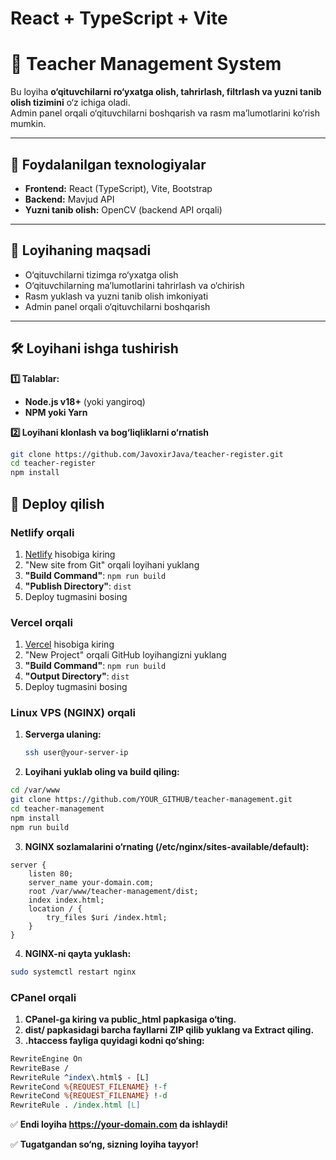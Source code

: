 # React + TypeScript + Vite

# 🏫 Teacher Management System

Bu loyiha **o‘qituvchilarni ro‘yxatga olish, tahrirlash, filtrlash va yuzni tanib olish tizimini** o‘z ichiga oladi.  
Admin panel orqali o‘qituvchilarni boshqarish va rasm ma’lumotlarini ko‘rish mumkin.

---

## 🚀 Foydalanilgan texnologiyalar

- **Frontend:** React (TypeScript), Vite, Bootstrap  
- **Backend:** Mavjud API
- **Yuzni tanib olish:** OpenCV (backend API orqali)  

---

## 🎯 Loyihaning maqsadi

- O‘qituvchilarni tizimga ro‘yxatga olish  
- O‘qituvchilarning ma’lumotlarini tahrirlash va o‘chirish  
- Rasm yuklash va yuzni tanib olish imkoniyati  
- Admin panel orqali o‘qituvchilarni boshqarish  

---

## 🛠 Loyihani ishga tushirish

**1️⃣ Talablar:**  
- **Node.js v18+** (yoki yangiroq)  
- **NPM yoki Yarn**  

**2️⃣ Loyihani klonlash va bog‘liqliklarni o‘rnatish**  
```bash
git clone https://github.com/JavoxirJava/teacher-register.git
cd teacher-register
npm install
```

## 🚀 Deploy qilish

### **Netlify orqali**
1. [Netlify](https://www.netlify.com/) hisobiga kiring  
2. "New site from Git" orqali loyihani yuklang  
3. **"Build Command"**: `npm run build`  
4. **"Publish Directory"**: `dist`  
5. Deploy tugmasini bosing  

### **Vercel orqali**
1. [Vercel](https://vercel.com/) hisobiga kiring  
2. "New Project" orqali GitHub loyihangizni yuklang  
3. **"Build Command"**: `npm run build`  
4. **"Output Directory"**: `dist`  
5. Deploy tugmasini bosing  

### **Linux VPS (NGINX) orqali**
1. **Serverga ulaning:**  
   ```bash
   ssh user@your-server-ip

2. **Loyihani yuklab oling va build qiling:**
```bash
cd /var/www
git clone https://github.com/YOUR_GITHUB/teacher-management.git
cd teacher-management
npm install
npm run build
```

3. **NGINX sozlamalarini o‘rnating (/etc/nginx/sites-available/default):**
```nginx
server {
    listen 80;
    server_name your-domain.com;
    root /var/www/teacher-management/dist;
    index index.html;
    location / {
        try_files $uri /index.html;
    }
}
```

4. **NGINX-ni qayta yuklash:**
```bash
sudo systemctl restart nginx
```

### **CPanel orqali**
1. **CPanel-ga kiring va public_html papkasiga o‘ting.**
2. **dist/ papkasidagi barcha fayllarni ZIP qilib yuklang va Extract qiling.**
3. **.htaccess fayliga quyidagi kodni qo‘shing:**
```perl
RewriteEngine On
RewriteBase /
RewriteRule ^index\.html$ - [L]
RewriteCond %{REQUEST_FILENAME} !-f
RewriteCond %{REQUEST_FILENAME} !-d
RewriteRule . /index.html [L]
```
✅ **Endi loyiha https://your-domain.com da ishlaydi!**

✅ **Tugatgandan so‘ng, sizning loyiha tayyor!**  
